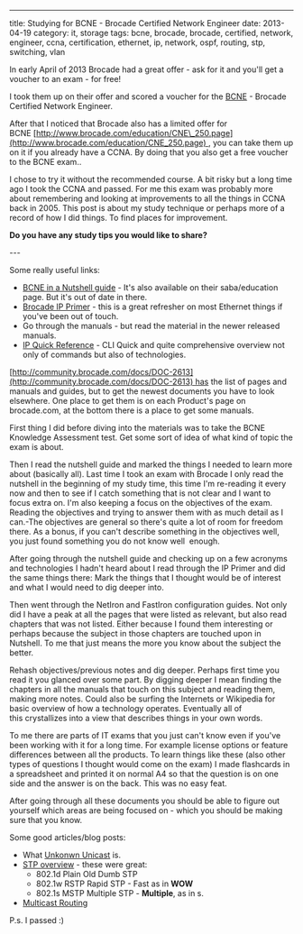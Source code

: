 ---
title: Studying for BCNE - Brocade Certified Network Engineer
date: 2013-04-19
category: it, storage
tags: bcne, brocade, brocade, certified, network, engineer, ccna, certification, ethernet, ip, network, ospf, routing, stp, switching, vlan

In early April of 2013 Brocade had a great offer - ask for it and you'll get a voucher to an exam - for free!

I took them up on their offer and scored a voucher for the [BCNE](http://www.brocade.com/education/certification-accreditation/certified-network-engineer/index.page "BCNE Overview on brocade.com") - Brocade Certified Network Engineer.

After that I noticed that Brocade also has a limited offer for BCNE [http://www.brocade.com/education/CNE\_250.page](http://www.brocade.com/education/CNE_250.page) , you can take them up on it if you already have a CCNA. By doing that you also get a free voucher to the BCNE exam..

I chose to try it without the recommended course. A bit risky but a long time ago I took the CCNA and passed. For me this exam was probably more about remembering and looking at improvements to all the things in CCNA back in 2005. This post is about my study technique or perhaps more of a record of how I did things. To find places for improvement.

**Do you have any study tips you would like to share?**

\---

Some really useful links:

- [BCNE in a Nutshell guide](http://www.brocade.com/education/certification-accreditation/certified-network-engineer/index.page "scroll down") - It's also available on their saba/education page. But it's out of date in there.
- [Brocade IP Primer](http://www.brocade.com/downloads/documents/books/Brocade_IP_Primer_eBook.pdf "pdf on brocade.com") - this is a great refresher on most Ethernet things if you've been out of touch.
- Go through the manuals - but read the material in the newer released manuals.
- [IP Quick Reference](http://community.brocade.com/docs/DOC-3074) - CLI Quick and quite comprehensive overview not only of commands but also of technologies.

[http://community.brocade.com/docs/DOC-2613](http://community.brocade.com/docs/DOC-2613) has the list of pages and manuals and guides, but to get the newest documents you have to look elsewhere. One place to get them is on each Product's page on brocade.com, at the bottom there is a place to get some manuals.

First thing I did before diving into the materials was to take the BCNE Knowledge Assessment test. Get some sort of idea of what kind of topic the exam is about.

Then I read the nutshell guide and marked the things I needed to learn more about (basically all). Last time I took an exam with Brocade I only read the nutshell in the beginning of my study time, this time I'm re-reading it every now and then to see if I catch something that is not clear and I want to focus extra on. I'm also keeping a focus on the objectives of the exam. Reading the objectives and trying to answer them with as much detail as I can.-The objectives are general so there's quite a lot of room for freedom there. As a bonus, if you can't describe something in the objectives well, you just found something you do not know well  enough.

After going through the nutshell guide and checking up on a few acronyms and technologies I hadn't heard about I read through the IP Primer and did the same things there: Mark the things that I thought would be of interest and what I would need to dig deeper into.

Then went through the NetIron and FastIron configuration guides. Not only did I have a peak at all the pages that were listed as relevant, but also read chapters that was not listed. Either because I found them interesting or perhaps because the subject in those chapters are touched upon in Nutshell. To me that just means the more you know about the subject the better.

Rehash objectives/previous notes and dig deeper. Perhaps first time you read it you glanced over some part. By digging deeper I mean finding the chapters in all the manuals that touch on this subject and reading them, making more notes. Could also be surfing the Internets or Wikipedia for basic overview of how a technology operates. Eventually all of this crystallizes into a view that describes things in your own words.

To me there are parts of IT exams that you just can't know even if you've been working with it for a long time. For example license options or feature differences between all the products. To learn things like these (also other types of questions I thought would come on the exam) I made flashcards in a spreadsheet and printed it on normal A4 so that the question is on one side and the answer is on the back. This was no easy feat.

After going through all these documents you should be able to figure out yourself which areas are being focused on - which you should be making sure that you know.

Some good articles/blog posts:

- What [Unkonwn Unicast](http://www.juniper.net/techpubs/en_US/junos9.3/topics/concept/rate-limiting-unknown-unicast-forwarding-understanding.html "on juniper.net..") is.
- [STP overview](http://www.bluewolfspirit.com/notes/routing-and-switching/01-layer-2-technologies/8021d_8021w_and_8021s.html "good blog post") - these were great:
  - 802.1d Plain Old Dumb STP
  - 802.1w RSTP Rapid STP - Fast as in **WOW**
  - 802.1s MSTP Multiple STP - **Multiple**, as in s.
- [Multicast Routing](http://www.soucy.org/network/multicast.php "on soucy.org")

P.s. I passed :)
